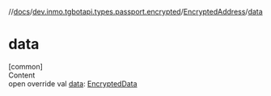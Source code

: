 //[docs](../../../index.md)/[dev.inmo.tgbotapi.types.passport.encrypted](../index.md)/[EncryptedAddress](index.md)/[data](data.md)



# data  
[common]  
Content  
open override val [data](data.md): [EncryptedData](../../dev.inmo.tgbotapi.types.passport.credentials/index.md#%5Bdev.inmo.tgbotapi.types.passport.credentials%2FEncryptedData%2F%2F%2FPointingToDeclaration%2F%5D%2FClasslikes%2F625018081)  



